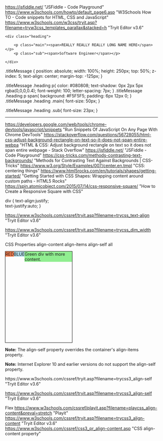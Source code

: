 https://jsfiddle.net/ "JSFiddle - Code Playground"
https://www.w3schools.com/howto/default_page6.asp "W3Schools How TO - Code snippets for HTML, CSS and JavaScript"
https://www.w3schools.com/w3css/tryit.asp?filename=tryw3css_templates_parallax&stacked=h "Tryit Editor v3.6"





<div class="titleMessage">

    <div class="heading">

        <p class="main"><span>REALLY REALLY REALLY LONG NAME HERE</span></p>
        <p class="sub"><span>Software Engineer</span></p>

    </div>
</div>

.titleMessage {
    position: absolute;
    width: 100%;
    height: 250px;
    top: 50%;
    z-index: 5;
    text-align: center;
    margin-top: -125px;
}


.titleMessage .heading p{
    color:  #080808;
    text-shadow: 0px 2px 5px rgba(0,0,0,0.4);
    font-weight: 100;
    letter-spacing: 7px;
}
.titleMessage .heading p span{
    background: #F5F5F5; 
    padding: 6px 12px 0;
}
.titleMessage .heading .main{
    font-size: 50px; 
}


.titleMessage .heading .sub{
    font-size: 23px; 
}

-------------------------------------------------

 https://developers.google.com/web/tools/chrome-devtools/javascript/snippets "Run Snippets Of JavaScript On Any Page With Chrome DevTools"
 https://stackoverflow.com/questions/56728055/html-css-adjust-background-rectangle-on-text-so-it-does-not-span-entire-webpa "HTML & CSS: Adjust background rectangle on text so it does not span entire webpage - Stack Overflow"
 https://jsfiddle.net/ "JSFiddle - Code Playground"
 https://css-tricks.com/methods-contrasting-text-backgrounds/ "Methods for Contrasting Text Against Backgrounds | CSS-Tricks"
 https://www.w3.org/Style/Examples/007/center.en.tmpl "CSS: centering things"
 https://www.html5rocks.com/en/tutorials/shapes/getting-started/ "Getting Started with CSS Shapes: Wrapping content around custom paths - HTML5 Rocks"
 https://spin.atomicobject.com/2015/07/14/css-responsive-square/ "How to Create a Responsive Square with CSS"

div {
    text-align:justify;  
    text-justify:auto;
}


<style>
div.a {
  text-align: center;
}

div.b {
  text-align: left;
}

div.c {
  text-align: right;
} 

div.d {
  text-align: justify;
} 
</style>
 https://www.w3schools.com/cssref/tryit.asp?filename=trycss_text-align "Tryit Editor v3.6"




<style>
div.a {
  width: auto;
  border: 1px solid black;
}

div.b {
  width: 150px;
  border: 1px solid black;  
}

div.c {
  width: 50%;
  border: 1px solid black;  
}
</style>
 https://www.w3schools.com/cssref/tryit.asp?filename=trycss_dim_width "Tryit Editor v3.6"


CSS Properties
align-content
align-items
align-self
all

<!DOCTYPE html>
<html>
<head>
<style> 
#main {
  width: 220px;
  height: 300px;
  border: 1px solid black;
  display: flex;
  align-items: flex-start;
}

#main div {
  flex: 1;
}

#myBlueDiv {
  align-self: center;
}
</style>
</head>
<body>

<div id="main">
  <div style="background-color:coral;">RED</div>
  <div style="background-color:lightblue;" id="myBlueDiv">BLUE</div>  
  <div style="background-color:lightgreen;">Green div with more content.</div>
</div>

<p><b>Note:</b> The align-self property overrides the container's align-items property.</p>

<p><b>Note:</b> Internet Explorer 10 and earlier versions do not support the align-self property.</p>

</body>
</html>
 https://www.w3schools.com/cssref/tryit.asp?filename=trycss3_align-self "Tryit Editor v3.6"


 https://www.w3schools.com/cssref/tryit.asp?filename=trycss3_align-self "Tryit Editor v3.6"

 Flex
 https://www.w3schools.com/cssref/playit.asp?filename=playcss_align-content&preval=stretch "Playit"
 https://www.w3schools.com/cssref/tryit.asp?filename=trycss3_align-content "Tryit Editor v3.6"
 https://www.w3schools.com/cssref/css3_pr_align-content.asp "CSS align-content property"
